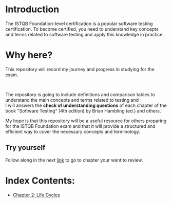 # Introduction 


The ISTQB Foundation-level certification is a popular software testing certification. To become certified, you need to understand key concepts and terms related to software testing and apply this knowledge in practice. 
# Why here?

This repository will record my journey and progress in studying for the exam. 

<br>

The repository is going to include definitions and comparison tables to understand the main concepts and terms related to testing and 
<br>I will answers the  **check of understanding questions** of each chapter of the book "Software Testing" (4th edition) by Brian Hambling (ed.) and others.

My hope is that this repository will be a useful resource for others preparing for the ISTQB Foundation exam and that it will provide a structured and efficient way to cover the necessary concepts and terminology.

## Try yourself
Follow along in the next  [link](https://ws1.nbni.co.uk/fusion/v2.0/supplement/5f2826d8646eb18a78c3a638.pdf) to go to chapter your want to review.

# Index Contents:

 - [Chapter 2: Life Cycles](https://github.com/BeatrizBravo/ISTQBpreparation/blob/main/2-Life-cycles.md)